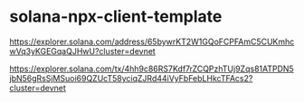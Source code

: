 # solana-npx-client-template

https://explorer.solana.com/address/65bywrKT2W1GQoFCPFAmC5CUKmhcwVq3yKGEGqaQJHwU?cluster=devnet

https://explorer.solana.com/tx/4hh9c86RS7Kdf7rZCQPzhTUj9Zqs81ATPDN5jbN56gRsSjMSuoi69QZUcT58yciqZJRd44iVyFbFebLHkcTFAcs2?cluster=devnet
